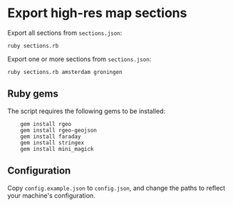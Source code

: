 # Export high-res map sections

Export all sections from `sections.json`:

`ruby sections.rb`

Export one or more sections from `sections.json`:

`ruby sections.rb amsterdam groningen`

## Ruby gems

The script requires the following gems to be installed:

		gem install rgeo
		gem install rgeo-geojson
		gem install faraday
		gem install stringex
		gem install mini_magick

## Configuration

Copy `config.example.json` to `config.json`, and change the paths to reflect your machine's configuration.
